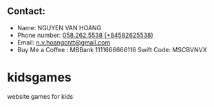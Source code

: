 ## Contact: 
- Name: NGUYEN VAN HOANG
- Phone number: [058.262.5538 (+84582625538) ](tel:84582625538)
- Email: [n.v.hoangcntt@gmail.com](mailto:n.v.hoangcntt@gmail.com)
- Buy Me a Coffee : MBBank 1111666666116 Swift Code: MSCBVNVX

# kidsgames
website games for kids 


